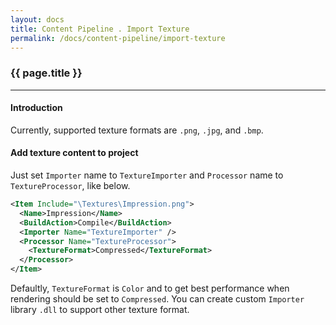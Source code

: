 ```yaml
---
layout: docs
title: Content Pipeline . Import Texture
permalink: /docs/content-pipeline/import-texture
---
```


### {{ page.title }}

***

#### Introduction
Currently, supported texture formats are <code>.png</code>, <code>.jpg</code>, and <code>.bmp</code>.

#### Add texture content to project
Just set <code>Importer</code> name to <code>TextureImporter</code> and <code>Processor</code> name to <code>TextureProcessor</code>, like below.

```xml
<Item Include="\Textures\Impression.png">
  <Name>Impression</Name>
  <BuildAction>Compile</BuildAction>
  <Importer Name="TextureImporter" />
  <Processor Name="TextureProcessor">
    <TextureFormat>Compressed</TextureFormat>
  </Processor>
</Item>
```

Defaultly, <code>TextureFormat</code> is <code>Color</code> and to get best performance when rendering should be set to <code>Compressed</code>. You can create custom <code>Importer</code> library <code>.dll</code> to support other texture format.